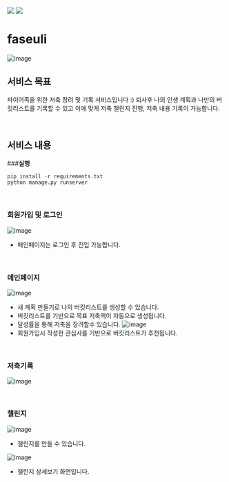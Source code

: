 <img src="https://img.shields.io/badge/python-blue?style=뱃지모양&logo=Python&logoColor=white"/> <img src="https://img.shields.io/badge/Django-lightcoral?style=뱃지모양&logo=Django&logoColor=white"/>

# faseuli
![image](https://user-images.githubusercontent.com/81295661/146679933-2918c193-5de6-4055-afe9-4f058d3587ea.png)


## 서비스 목표
파이어족을 위한 저축 장려 및 기록 서비스입니다 :) 퇴사후 나의 인생 계획과 나만의 버킷리스트를 기록할 수 있고 이에 맞게 저축 챌린지 진행, 저축 내용 기록이 가능합니다.

<br>

## 서비스 내용
###**실행**
```python
pip install -r requirements.txt
python manage.py runserver
```

<br>

### **회원가입 및 로그인**
![image](https://user-images.githubusercontent.com/81295661/146680032-1ca5e6f7-724a-45b5-ad2a-046d3cf5d162.png)
- 메인페이지는 로그인 후 진입 가능합니다.

<br>

### **메인페이지**
![image](https://user-images.githubusercontent.com/81295661/146680059-f7fae436-1469-4e8c-ba59-0b1271c61789.png)
- 새 계획 만들기로 나의 버킷리스트를 생성할 수 있습니다.
- 버킷리스트를 기반으로 목표 저축액이 자동으로 생성됩니다.
- 달성률을 통해 저축을 장려할수 있습니다.
![image](https://user-images.githubusercontent.com/81295661/146680443-921484a4-fa19-4418-99ba-90101d7d14cf.png)
- 회원가입시 작성한 관심사를 기반으로 버킷리스트가 추천됩니다.

<br>

### **저축기록**
![image](https://user-images.githubusercontent.com/81295661/146680474-d77b3e56-8bd8-486b-b825-267108886acd.png)

<br>

### **챌린지**
![image](https://user-images.githubusercontent.com/81295661/146680485-68fbf6d9-a87f-40fd-a8a1-fbaf2fb5cac4.png)
- 챌린지를 만들 수 있습니다.

![image](https://user-images.githubusercontent.com/81295661/146680492-46781c30-fad0-4831-96b1-c38403f818eb.png)
- 챌린지 상세보기 화면입니다.



